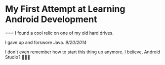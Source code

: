 # My First Attempt at Learning Android Development
===
I found a cool relic on one of my old hard drives.

I gave up and forswore Java. *9/20/2014*

I don't even remember how to start this thing up anymore. I believe, Android Studio? 🤷🏾‍♂️